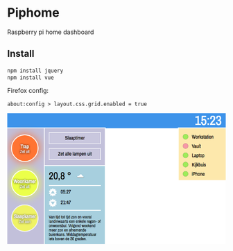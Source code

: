 # Piphome

Raspberry pi home dashboard

## Install

```
npm install jquery
npm install vue
```

Firefox config:

```
about:config > layout.css.grid.enabled = true
```

![Screenshot](./screenshot.png)
